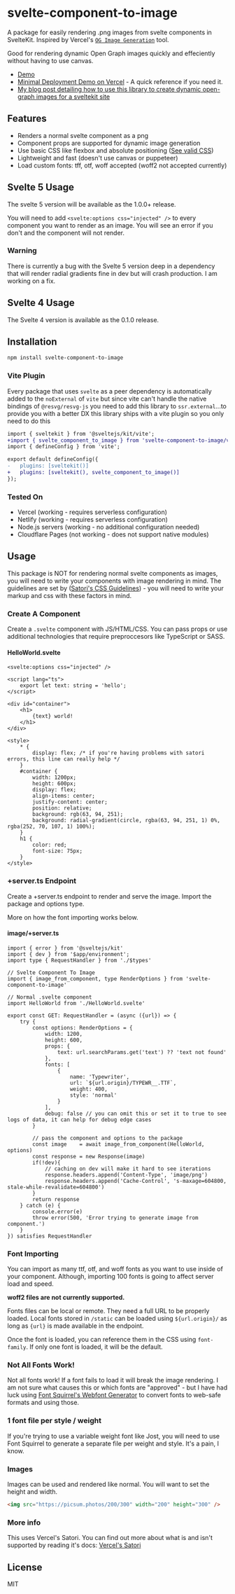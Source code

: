 # svelte-component-to-image

A package for easily rendering .png images from svelte components in SvelteKit. Inspired by Vercel's
[`OG Image Generation`](https://vercel.com/docs/concepts/functions/edge-functions/og-image-generation) tool.

Good for rendering dynamic Open Graph images quickly and effeciently without having to use canvas.

- [Demo](https://svelte-component-to-image.vercel.app/)
- [Minimal Deployment Demo on Vercel](https://github.com/StephenGunn/skcti) - A quick reference if you need it.
- [My blog post detailing how to use this library to create dynamic open-graph images for a sveltekit site](https://jovianmoon.io/posts/installing-and-using-svelte-component-to-image)

## Features

- Renders a normal svelte component as a png
- Component props are supported for dynamic image generation
- Use basic CSS like flexbox and absolute positioning ([See valid CSS](https://github.com/vercel/satori#css))
- Lightweight and fast (doesn't use canvas or puppeteer)
- Load custom fonts: tff, otf, woff accepted (woff2 not accepted currently)

## Svelte 5 Usage

The svelte 5 version will be available as the 1.0.0+ release.

You will need to add `<svelte:options css="injected" />` to every component you want to render as an image. You will see an error if you don't and the component will not render.

### Warning

There is currently a bug with the Svelte 5 version deep in a dependency that will render radial gradients fine in dev but will crash production. I am working on a fix.

## Svelte 4 Usage

The Svelte 4 version is available as the 0.1.0 release.

## Installation

```bash
npm install svelte-component-to-image
```

### Vite Plugin

Every package that uses `svelte` as a peer dependency is automatically added to the `noExternal` of `vite` but since vite can't handle the native bindings of `@resvg/resvg-js` you need to add this library to `ssr.external`...to provide you with a better DX this library ships with a vite plugin so you only need to do this

```diff
import { sveltekit } from '@sveltejs/kit/vite';
+import { svelte_component_to_image } from 'svelte-component-to-image/vite';
import { defineConfig } from 'vite';

export default defineConfig({
-	plugins: [sveltekit()]
+	plugins: [sveltekit(), svelte_component_to_image()]
});
```

### Tested On

- Vercel (working - requires serverless configuration)
- Netlify (working - requires serverless configuration)
- Node.js servers (working - no additional configuration needed)
- Cloudflare Pages (not working - does not support native modules)

## Usage

This package is NOT for rendering normal svelte components as images, you will need to write your components with image rendering in mind. The guidelines are set by ([Satori's CSS Guidelines](https://github.com/vercel/satori#css)) - you will need to write your markup and css with these factors in mind.

### Create A Component

Create a `.svelte` component with JS/HTML/CSS. You can pass props or use additional technologies
that require preproccesors like TypeScript or SASS.

#### HelloWorld.svelte

```svelte
<svelte:options css="injected" />

<script lang="ts">
	export let text: string = 'hello';
</script>

<div id="container">
	<h1>
		{text} world!
	</h1>
</div>

<style>
	* {
		display: flex; /* if you're having problems with satori errors, this line can really help */
	}
	#container {
		width: 1200px;
		height: 600px;
		display: flex;
		align-items: center;
		justify-content: center;
		position: relative;
		background: rgb(63, 94, 251);
		background: radial-gradient(circle, rgba(63, 94, 251, 1) 0%, rgba(252, 70, 107, 1) 100%);
	}
	h1 {
		color: red;
		font-size: 75px;
	}
</style>
```

### +server.ts Endpoint

Create a +server.ts endpoint to render and serve the image. Import the package and options type.

More on how the font importing works below.

#### image/+server.ts

```TS
import { error } from '@sveltejs/kit'
import { dev } from '$app/environment';
import type { RequestHandler } from './$types'

// Svelte Component To Image
import { image_from_component, type RenderOptions } from 'svelte-component-to-image'

// Normal .svelte component
import HelloWorld from './HelloWorld.svelte'

export const GET: RequestHandler = (async ({url}) => {
    try {
        const options: RenderOptions = {
            width: 1200,
            height: 600,
            props: {
                text: url.searchParams.get('text') ?? 'text not found'
            },
            fonts: [
                {
                    name: 'Typewriter',
                    url: `${url.origin}/TYPEWR__.TTF`,
                    weight: 400,
                    style: 'normal'
                }
            ],
            debug: false // you can omit this or set it to true to see logs of data, it can help for debug edge cases
        }

        // pass the component and options to the package
        const image    = await image_from_component(HelloWorld, options)
        const response = new Response(image)
        if(!dev){
            // caching on dev will make it hard to see iterations
            response.headers.append('Content-Type', 'image/png')
            response.headers.append('Cache-Control', 's-maxage=604800, stale-while-revalidate=604800')
        }
        return response
    } catch (e) {
        console.error(e)
        throw error(500, 'Error trying to generate image from component.')
    }
}) satisfies RequestHandler
```

### Font Importing

You can import as many ttf, otf, and woff fonts as you want to use inside of your component.
Although, importing 100 fonts is going to affect server load and speed.

**woff2 files are not currently supported.**

Fonts files can be local or remote. They need a full URL to be properly loaded. Local fonts
stored in `/static` can be loaded using `${url.origin}/` as long as `{url}` is made available
in the endpoint.

Once the font is loaded, you can reference them in the CSS using `font-family`. If only one font is loaded,
it will be the default.

### Not All Fonts Work!

Not all fonts work! If a font fails to load it will break the image rendering. I am not sure what causes this or which fonts are "approved" - but I have had luck using [Font Squirrel's Webfont Generator](https://www.fontsquirrel.com/tools/webfont-generator) to convert fonts to web-safe formats and using those.

### 1 font file per style / weight

If you're trying to use a variable weight font like Jost, you will need to use Font Squirrel to generate a separate file per weight and style. It's a pain, I know.

### Images

Images can be used and rendered like normal. You will want to set the height and width.

```HTML
<img src="https://picsum.photos/200/300" width="200" height="300" />
```

### More info

This uses Vercel's Satori. You can find out more about what is and isn't supported by reading it's docs:
[Vercel's Satori](https://github.com/vercel/satori)

## License

MIT

